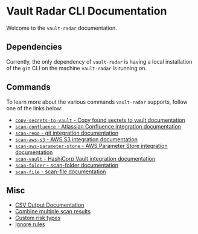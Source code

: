 # Vault Radar CLI Documentation

Welcome to the `vault-radar` documentation.

## Dependencies
Currently, the only dependency of `vault-radar` is having a local installation of the `git` CLI on the machine `vault-radar` is running on.

## Commands
To learn more about the various commands `vault-radar` supports, follow one of the links below:

* [`copy-secrets-to-vault` - Copy found secrets to vault documentation](copy-secrets-to-vault.md)
* [`scan-confluence` - Atlassian Confluence integration documentation](confluence.md)
* [`scan-repo` - git integration documentation](git.md)
* [`scan-aws-s3` - AWS S3 integration documentation](aws-s3.md)
* [`scan-aws-parameter-store` - AWS Parameter Store integration documentation](aws-parameter-store.md)
* [`scan-vault` - HashiCorp Vault integration documentation](vault.md)
* [`scan-folder` - scan-folder documentation](folder.md)
* [`scan-file` - scan-file documentation](file.md)

## Misc

* [CSV Output Documentation](csv-output.md)
* [Combine multiple scan results](combine-multiple-scan-results.md)
* [Custom risk types](custom-risk-types.md) 
* [Ignore rules](ignore-rules.md)